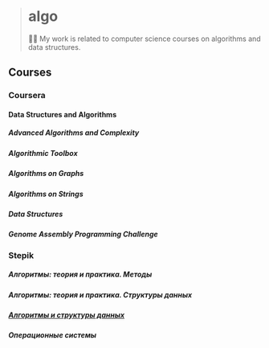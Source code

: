> # algo
>
> 👨‍💻 My work is related to computer science courses on algorithms and data structures.

## Courses

### Coursera

#### Data Structures and Algorithms

##### Advanced Algorithms and Complexity

##### Algorithmic Toolbox

##### Algorithms on Graphs

##### Algorithms on Strings

##### Data Structures

##### Genome Assembly Programming Challenge

### Stepik

##### Алгоритмы: теория и практика. Методы

##### Алгоритмы: теория и практика. Структуры данных

##### [Алгоритмы и структуры данных](stepik/course-156)

##### Операционные системы
